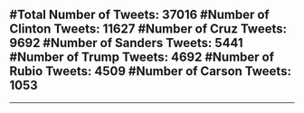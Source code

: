 #Total Number of Tweets: 37016 
#Number of Clinton Tweets: 11627
#Number of Cruz Tweets: 9692
#Number of Sanders Tweets: 5441
#Number of Trump Tweets: 4692
#Number of Rubio Tweets: 4509
#Number of Carson Tweets: 1053
---
---
